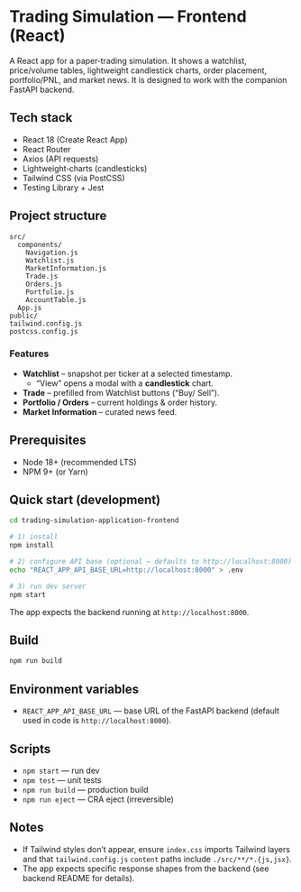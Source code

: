 # Trading Simulation — Frontend (React)

A React app for a paper‑trading simulation. It shows a watchlist, price/volume tables, lightweight candlestick charts, order placement, portfolio/PNL, and market news. It is designed to work with the companion FastAPI backend.

## Tech stack
- React 18 (Create React App)
- React Router
- Axios (API requests)
- Lightweight‑charts (candlesticks)
- Tailwind CSS (via PostCSS)
- Testing Library + Jest

## Project structure
```
src/
  components/
    Navigation.js
    Watchlist.js
    MarketInformation.js
    Trade.js
    Orders.js
    Portfolio.js
    AccountTable.js
  App.js
public/
tailwind.config.js
postcss.config.js
```
### Features
- **Watchlist** – snapshot per ticker at a selected timestamp.
  - “View” opens a modal with a **candlestick** chart.
- **Trade** – prefilled from Watchlist buttons (“Buy/ Sell”).
- **Portfolio / Orders** – current holdings & order history.
- **Market Information** – curated news feed.

## Prerequisites
- Node 18+ (recommended LTS)
- NPM 9+ (or Yarn)

## Quick start (development)
```bash
cd trading-simulation-application-frontend

# 1) install
npm install

# 2) configure API base (optional – defaults to http://localhost:8000)
echo "REACT_APP_API_BASE_URL=http://localhost:8000" > .env

# 3) run dev server
npm start
```

The app expects the backend running at `http://localhost:8000`.

## Build
```bash
npm run build
```

## Environment variables
- `REACT_APP_API_BASE_URL` — base URL of the FastAPI backend (default used in code is `http://localhost:8000`).

## Scripts
- `npm start` — run dev
- `npm test` — unit tests
- `npm run build` — production build
- `npm run eject` — CRA eject (irreversible)

## Notes
- If Tailwind styles don’t appear, ensure `index.css` imports Tailwind layers and that `tailwind.config.js` `content` paths include `./src/**/*.{js,jsx}`.
- The app expects specific response shapes from the backend (see backend README for details).
